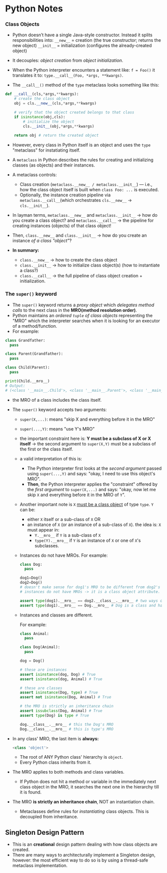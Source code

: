 # Python Notes

### Class Objects 

- Python doesn’t have a single Java-style constructor. Instead it splits responsibilities into:
`__new__` = creation (the true constructor; returns the new object)
`__init__` = initialization (configures the already-created object)

- It decouples: *object creation* from *object initialization*.
- When the Python interpreter encounters a statement like: `f = Foo()` it translates it to: `type.__call__(Foo, *args, **kwargs)`.
- The `__call__()` method of the `type` metaclass looks something like this:
```python
def __call__(cls,*args,**kwargs):
    # create the class object
    obj = cls.__new__(cls,*args,**kwargs)

    # verify that the object created belongs to that class
    if isinstance(obj,cls):
        # initialize the object
        cls.__init__(obj,*args,**kwargs)
    
    return obj # return the created object
```
- However, every class in Python itself is an object and uses the `type` "metaclass" for instatiating itself.
- A `metaclass` in Python describes the rules for creating and initializing classes (as objects) and their instances.
- A metaclass controls:
  - Class creation (`metaclass.__new__ / metaclass.__init__`) — i.e., how the class object itself is built when `class Foo: ...` is executed.
  - Optionally, the instance creation pipeline via `metaclass.__call__`(which orchestrates `cls.__new__` -> `cls.__init__`).

- In layman terms, `metaclass.__new__` and `metaclass.__init__` -> how do you create a class object? and `metaclass.__call__` -> the pipeline for creating instances (objects) of that class object! 
- Then, `class.__new__` and `class.__init__` -> how do you create an instance *of a class "object"*?
- **In summary:**
  - `class.__new__` -> how to create the class object
  - `class.__init__` -> how to initialize class object(s) (how to instantiate a class?)
  - `class.__call__` -> the full pipeline of class object creation + initialization.


### The `super()` keyword

- The `super()` keyword returns a *proxy object* which *delegates method calls* to the next class in the **MRO(method resolution order)**.
- Python maintains an *ordered `tuple` of class objects* representing the "MRO" which the interpreter searches when it is looking for an executor of a method/function.
- For example:
```python
class Grandfather:
  pass

class Parent(Grandfather):
  pass

class Child(Parent):
  pass

print(Child.__mro__)
# Output:
# (<class '__main__.Child'>, <class '__main__.Parent'>, <class '__main__.Grandfather'>, <class 'object'>)
```
  - the MRO of a class includes the class itself.

- The `super()` keyword accepts two arguments:
  - `super(X,...)`: means "skip X and everything before it in the MRO"
  - `super(...,Y)`: means "use Y's MRO"
  - the important constraint here is: **Y must be a subclass of X or X itself** -> the second argument to `super(X,Y)` must be a subclass of the first or the class itself.
  - a valid interpretation of this is:
    - The Python interpreter first looks at the *second argument* passed using `super(...,Y)` and says: "okay, I need to use this object's MRO".
    - **Then**, the Python interpreter applies the "constraint" offered by the *first argument* to `super(X,...)` and says: "okay, now let me skip `X` and everything before it in the MRO of `Y`".
  - Another important note is `X` <ins>must be a class object</ins> of type `type`. `Y` can be: 
    - either `X` itself or a sub-class of `X` OR
    - an instance of `X` (or an instance of a sub-class of `X`).
    the idea is: `X` must appear in:
      - `Y.__mro__` if `Y` is a sub-class of `X`
      - `type(Y).__mro__` if `Y` is an instance of `X` or one of `X`'s subclasses.
  - Instances do not have MROs.
    For example:
      ```python
      class Dog:
        pass

      dog1=Dog()
      dog2=Dog()
      # doesn't make sense for dog1's MRO to be different from dog2's MRO.
      # instances do not have MROs -> it is a class object attribute.
      
      assert type(dog1).__mro__ == dog2.__class__.__mro__ # two ways of accessing an instance's MRO!
      assert type(dog1).__mro__ == Dog.__mro__ # Dog is a class and has an MRO
      ```
  - Instances and classes are different.

    For example:
      ```python
      class Animal:
        pass

      class Dog(Animal):
        pass

      dog = Dog()

      # these are instances
      assert isinstance(dog, Dog) # True
      assert isinstance(dog, Animal) # True

      # these are classes
      assert isinstance(Dog, type) # True
      assert not isinstance(Dog, Animal) # True

      # the MRO is strictly an inheritance chain
      assert issubclass(Dog, Animal) # True
      assert type(Dog) is type # True

      dog.__class__.__mro__ # this the Dog's MRO
      Dog.__class__.__mro__ # this is type's MRO
      ```

- In any class' MRO, the last item is **always:**
  ```python
  <class 'object'>
  ```
  - The root of ANY Python class' hierarchy is `object`.
  - Every Python class inherits from it.

- The MRO applies to both methods and class variables.
  - If Python does not hit a method or variable in the immediately next class object in the MRO, it searches the next one in the hierarchy till it is found.

- The MRO **is strictly an inheritance chain**, NOT an instantiation chain.
  - Metaclasses define rules for *instantiating* class objects. This is decoupled from inheritance.

## Singleton Design Pattern

- This is an **creational** design pattern dealing with how class objects are created.
- There are many ways to architecturally implement a Singleton design, however: the most efficient way to do so is by using a thread-safe metaclass implementation.


